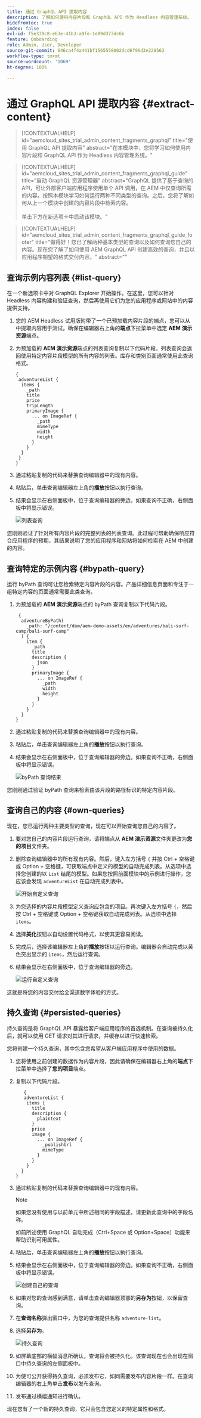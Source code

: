 ```yaml
---
title: 通过 GraphQL API 提取内容
description: 了解如何使用内容片段和 GraphQL API 作为 Headless 内容管理系统。
hidefromtoc: true
index: false
exl-id: f5e379c8-e63e-41b3-a9fe-1e89d373dc6b
feature: Onboarding
role: Admin, User, Developer
source-git-commit: 646ca4f4a441bf1565558002dcd6f96d3e228563
workflow-type: tm+mt
source-wordcount: '1069'
ht-degree: 100%

---
```



# 通过 GraphQL API 提取内容 {#extract-content}

>[!CONTEXTUALHELP]
>id="aemcloud_sites_trial_admin_content_fragments_graphql"
>title="使用 GraphQL API 提取内容"
>abstract="在本模块中，您将学习如何使用内容片段和 GraphQL API 作为 Headless 内容管理系统。"

>[!CONTEXTUALHELP]
>id="aemcloud_sites_trial_admin_content_fragments_graphql_guide"
>title="启动 GraphQL 资源管理器"
>abstract="GraphQL 提供了基于查询的 API，可让外部客户端应用程序使用单个 API 调用，在 AEM 中仅查询所需的内容。按照本模块学习如何运行两种不同类型的查询。之后，您将了解如何从上一个模块中创建的内容片段中检索内容。<br><br>单击下方在新选项卡中启动该模块。"

>[!CONTEXTUALHELP]
>id="aemcloud_sites_trial_admin_content_fragments_graphql_guide_footer"
>title="做得好！您已了解两种基本类型的查询以及如何查询您自己的内容。现在您了解了如何使用 AEM GraphQL API 创建高效的查询，并且以应用程序期望的格式交付内容。"
>abstract=""

## 查询示例内容列表 {#list-query}

在一个新选项卡中对 GraphQL Explorer 开始操作。在这里，您可以针对 Headless 内容构建和验证查询，然后再使用它们为您的应用程序或网站中的内容提供支持。

1. 您的 AEM Headless 试用版附带了一个已预加载内容片段的端点，您可以从中提取内容用于测试。确保在编辑器右上角的&#x200B;**端点**&#x200B;下拉菜单中选定 **AEM 演示资源**&#x200B;端点。

1. 为预加载的 **AEM 演示资源**&#x200B;端点的列表查询复制以下代码片段。列表查询会返回使用特定内容片段模型的所有内容的列表。库存和类别页面通常使用此查询格式。

   ```text
   {
    adventureList {
     items {
       _path
       title
       price
       tripLength
       primaryImage {
         ... on ImageRef {
           _path
           mimeType
           width
           height
         }
       }
     }
    }
   }
   ```

1. 通过粘贴复制的代码来替换查询编辑器中的现有内容。

1. 粘贴后，单击查询编辑器左上角的&#x200B;**播放**&#x200B;按钮以执行查询。

1. 结果会显示在右侧面板中，位于查询编辑器的旁边。如果查询不正确，右侧面板中将显示错误。

   ![列表查询](assets/do-not-localize/list-query-1-3-4-5.png)

您刚刚验证了针对所有内容片段的完整列表的列表查询。此过程可帮助确保响应符合应用程序的预期，其结果说明了您的应用程序和网站将如何检索在 AEM 中创建的内容。

## 查询特定的示例内容 {#bypath-query}

运行 byPath 查询可让您检索特定内容片段的内容。产品详细信息页面和专注于一组特定内容的页面通常需要此类查询。

1. 为预加载的 **AEM 演示资源**&#x200B;端点的 byPath 查询复制以下代码片段。

   ```text
    {
     adventureByPath(
       _path: "/content/dam/aem-demo-assets/en/adventures/bali-surf-camp/bali-surf-camp"
     ) {
       item {
         _path
         title
         description {
           json
         }
         primaryImage {
           ... on ImageRef {
             _path
             width
             height
           }
         }
       }
     }
   }
   ```

1. 通过粘贴复制的代码来替换查询编辑器中的现有内容。

1. 粘贴后，单击查询编辑器左上角的&#x200B;**播放**&#x200B;按钮以执行查询。

1. 结果会显示在右侧面板中，位于查询编辑器的旁边。如果查询不正确，右侧面板中将显示错误。

   ![byPath 查询结果](assets/do-not-localize/bypath-query-2-3-4.png)

您刚刚通过验证 byPath 查询来检索由该片段的路径标识的特定内容片段。

## 查询自己的内容 {#own-queries}

现在，您已运行两种主要类型的查询，现在可以开始查询您自己的内容了。

1. 要对您自己的内容片段运行查询，请将端点从 **AEM 演示资源**&#x200B;文件夹更改为&#x200B;**您的项目**&#x200B;文件夹。

1. 删除查询编辑器中的所有现有内容。然后，键入左方括号 `{` 并按 Ctrl + 空格键或 Option + 空格键，可获取端点中定义的模型的自动完成列表。从选项中选择您创建的以 `List` 结尾的模型。如果您按照前面模块中的示例进行操作，您应该会发现 `adventureList` 在自动完成列表中。

   ![开始自定义查询](assets/do-not-localize/custom-query-1.png)

1. 为您选择的内容片段模型定义查询应包含的项目。再次键入左方括号 `{`，然后按 Ctrl + 空格键或 Option + 空格键获取自动完成列表。从选项中选择 `items`。

1. 选择&#x200B;**美化**&#x200B;按钮以自动设置代码格式，以使其更容易阅读。

1. 完成后，选择该编辑器左上角的&#x200B;**播放**&#x200B;按钮以运行查询。编辑器会自动完成以黄色突出显示的 `items`，然后运行查询。

1. 结果会显示在右侧面板中，位于查询编辑器的旁边。

   ![运行自定义查询](assets/do-not-localize/custom-query-2.png)

这就是将您的内容交付给全渠道数字体验的方式。

## 持久查询 {#persisted-queries}

持久查询是将 GraphQL API 暴露给客户端应用程序的首选机制。在查询被持久化后，就可以使用 GET 请求对其进行请求，并缓存以进行快速检索。

您将创建一个持久查询，其中包含您希望从客户端应用程序中使用的数据。

1. 您将使用之前创建的数据作为内容片段，因此请确保在编辑器右上角的&#x200B;**端点**&#x200B;下拉菜单中选择了&#x200B;**您的项目**&#x200B;端点。

1. 复制以下代码片段。

   ```text
      {
      adventureList {
       items {
         title
         description {
           plaintext
         }
         price
         image {
           ... on ImageRef {
             _publishUrl
             mimeType
           }
         }
       }
     }
   }
   ```

1. 通过粘贴复制的代码来替换查询编辑器中的现有内容。

   >[!NOTE]
   >
   >如果您没有使用与以前单元中所述相同的字段描述，请更新此查询中的字段名称。
   >
   >如前所述使用 GraphQL 自动完成（Ctrl+Space 或 Option+Space）功能来帮助识别可用属性。

1. 粘贴后，单击查询编辑器左上角的&#x200B;**播放**&#x200B;按钮以执行查询。

1. 结果会显示在右侧面板中，位于查询编辑器的旁边。如果查询不正确，右侧面板中将显示错误。

   ![创建自己的查询](assets/do-not-localize/own-query.png)

1. 如果对您的查询感到满意，请单击查询编辑器顶部的&#x200B;**另存为**&#x200B;按钮，以保留查询。

1. 在&#x200B;**查询名称**&#x200B;弹出窗口中，为您的查询提供名称 `adventure-list`。

1. 选择&#x200B;**另存为**。

   ![持久查询](assets/do-not-localize/persist-query.png)

1. 如屏幕底部的横幅消息所确认，查询将会被持久化。该查询现在也会出现在窗口中持久查询的左侧面板中。

1. 为使可公开获得持久查询，必须发布它，如同需要发布内容片段一样。在查询编辑器的右上角单击&#x200B;**发布**&#x200B;以发布查询。

1. 发布通过横幅通知进行确认。

现在您有了一个新的持久查询，它只会包含您定义的特定属性和格式。
